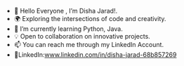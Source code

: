 - 👋 Hello Everyone , I’m Disha Jarad!.
- 🌍 Exploring the intersections of code and creativity.
- 🌱 I’m currently learning Python, Java.
- 💡 Open to collaboration on innovative projects.
- 📫 You can reach me through my LinkedIn Account.
- 🔗LinkedIn:www.linkedin.com/in/disha-jarad-68b857269


<!---
DishaJarad/DishaJarad is a ✨ special ✨ repository because its `README.md` (this file) appears on your GitHub profile.
You can click the Preview link to take a look at your changes.
--->
